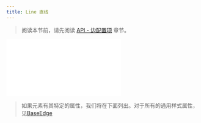 ```yaml
---
title: Line 直线
---
```


> 阅读本节前，请先阅读 [API - 边配置项](/api/elements/edges/base-edge) 章节。

<embed src="@/common/api/elements/edges/line.md"></embed>

> 如果元素有其特定的属性，我们将在下面列出。对于所有的通用样式属性，见[BaseEdge](./BaseEdge.zh.md)

